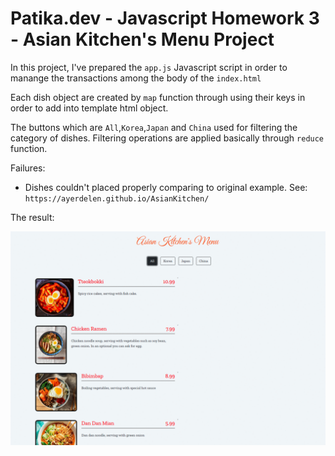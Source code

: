 # Patika.dev - Javascript Homework 3 - Asian Kitchen's Menu Project

In this project, I've prepared the ```app.js``` Javascript script in order to manange the transactions among the body of the ```index.html``` 

Each dish object are created by ```map``` function through using their keys in order to add into template html object.

The buttons which are ```All```,```Korea```,```Japan``` and ```China``` used for filtering the category of dishes. Filtering operations are applied basically through ```reduce``` function.

Failures:

- Dishes couldn't placed properly comparing to original example. See: ```https://ayerdelen.github.io/AsianKitchen/```


The result:

![Alt Text](img/dishes.gif)

